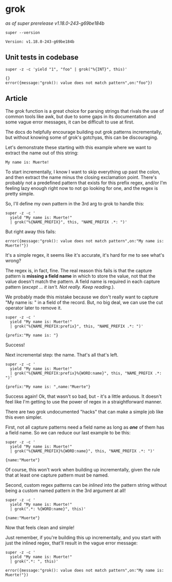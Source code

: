 # grok

[//]: # (TODO: git branch zq vs. super - see README.md)
      
_as of super prerelease v1.18.0-243-g69be184b_

```mdtest-command
super --version
```
```mdtest-output
Version: v1.18.0-243-g69be184b
```

## Unit tests in codebase

```mdtest-command
super -z -c 'yield "1", "foo" | grok("%{INT}", this)' 
```
```mdtest-output
{}
error({message:"grok(): value does not match pattern",on:"foo"})
```

## Article

The grok function is a great choice for parsing strings that rivals the use of
common tools like awk, but due to some gaps in its documentation and some vague
error messages, it can be difficult to use at first.

The docs do helpfully encourage building out grok patterns incrementally, but
without knowing some of grok's gotchyas, this can be discouraging.

Let's demonstrate these starting with this example where we want to extract the
name out of this string:

```text
My name is: Muerte!
```

To start incrementally, I know I want to skip everything up past the colon, and
then extract the name minus the closing exclamation point. There's probably not
a predefined pattern that exists for this prefix regex, and/or I'm feeling lazy
enough right now to not go looking for one, and the regex is pretty simple.

So, I'll define my own pattern in the 3rd arg to grok to handle this:
```mdtest-command
super -z -c '
  yield "My name is: Muerte!"  
  | grok("%{NAME_PREFIX}", this, "NAME_PREFIX .*: ")'
```
But right away this fails:
```mdtest-output
error({message:"grok(): value does not match pattern",on:"My name is: Muerte!"})
```

It's a simple regex, it seems like it's accurate, it's hard for me to see what's
wrong?

The regex is, in fact, fine. The real reason this fails is that the capture
pattern is **missing a field name** in which to store the value, not that the
value doesn't match the pattern. A field name is required in each capture
pattern (_except ... it isn't. Not really. Keep reading._).

We probably made this mistake because we don't really want to capture "My name
is: " in a field of the record. But, no big deal, we can use the cut operator
later to remove it.

```mdtest-command
super -z -c '
  yield "My name is: Muerte!"  
  | grok("%{NAME_PREFIX:prefix}", this, "NAME_PREFIX .*: ")'             
```
```mdtest-output
{prefix:"My name is: "}
```
                       
Success! 

Next incremental step: the name. That's all that's left.
```mdtest-command
super -z -c '
  yield "My name is: Muerte!"  
  | grok("%{NAME_PREFIX:prefix}%{WORD:name}", this, "NAME_PREFIX .*: ")'
```
```mdtest-output
{prefix:"My name is: ",name:"Muerte"}
```
    
Success again! Ok, that wasn't so bad, but - it's a little arduous. It doesn't
feel like I'm getting to use the power of regex in a straightforward manner.

There are two grok undocumented "hacks" that can make a simple job like this
even simpler.

First, not all capture patterns need a field name as long as _**one**_ of them
has a field name. So we can reduce our last example to be this:

```mdtest-command
super -z -c '
  yield "My name is: Muerte!" 
  | grok("%{NAME_PREFIX}%{WORD:name}", this, "NAME_PREFIX .*: ")'
```
```mdtest-output
{name:"Muerte"}
```
           
Of course, this won't work when building up incrementally, given the rule that
at least one capture pattern must be named.

Second, custom regex patterns can be _inlined_ into the pattern string without
being a custom named pattern in the 3rd argument at all!
                   
```mdtest-command
super -z -c '
  yield "My name is: Muerte!" 
  | grok(".*: %{WORD:name}", this)'
```
```mdtest-output
{name:"Muerte"}
```

Now that feels clean and simple!        

Just remember, if you're building this up incrementally, and you start with just
the inlined regex, that'll result in the vague error message:

```mdtest-command
super -z -c '
  yield "My name is: Muerte!" 
  | grok(".*: ", this)'
```
```mdtest-output
error({message:"grok(): value does not match pattern",on:"My name is: Muerte!"})
```
                  

